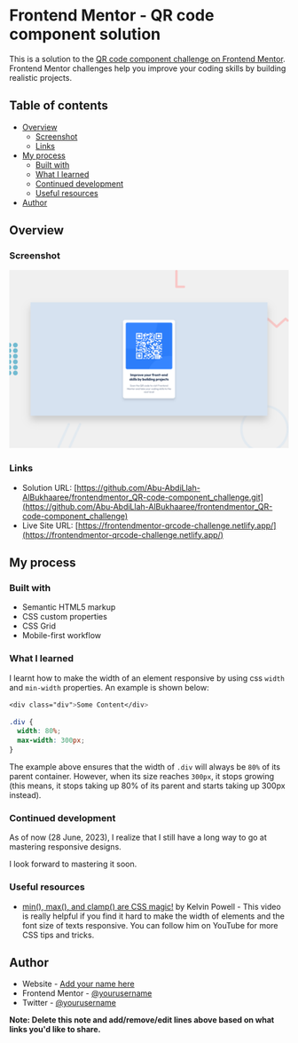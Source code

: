 # Frontend Mentor - QR code component solution

This is a solution to the [QR code component challenge on Frontend Mentor](https://www.frontendmentor.io/challenges/qr-code-component-iux_sIO_H). Frontend Mentor challenges help you improve your coding skills by building realistic projects.

## Table of contents

- [Overview](#overview)
  - [Screenshot](#screenshot)
  - [Links](#links)
- [My process](#my-process)
  - [Built with](#built-with)
  - [What I learned](#what-i-learned)
  - [Continued development](#continued-development)
  - [Useful resources](#useful-resources)
- [Author](#author)

## Overview

### Screenshot

![](./design/desktop-preview.png)

### Links

- Solution URL: [https://github.com/Abu-AbdiLlah-AlBukhaaree/frontendmentor_QR-code-component_challenge.git](https://github.com/Abu-AbdiLlah-AlBukhaaree/frontendmentor_QR-code-component_challenge)
- Live Site URL: [https://frontendmentor-qrcode-challenge.netlify.app/](https://frontendmentor-qrcode-challenge.netlify.app/)

## My process

### Built with

- Semantic HTML5 markup
- CSS custom properties
- CSS Grid
- Mobile-first workflow

### What I learned

I learnt how to make the width of an element responsive by using css `width` and `min-width` properties.
An example is shown below:

```css
<div class="div">Some Content</div>
```

```css
.div {
  width: 80%;
  max-width: 300px;
}
```

The example above ensures that the width of `.div` will always be `80%` of its parent container.
However, when its size reaches `300px`, it stops growing (this means, it stops taking up 80% of its parent and starts taking up 300px instead).

### Continued development

As of now (28 June, 2023), I realize that I still have a long way to go at mastering responsive designs.

I look forward to mastering it soon.

### Useful resources

- [min(), max(), and clamp() are CSS magic!](https://youtu.be/U9VF-4euyRo) by Kelvin Powell - This video is really helpful if you find it hard to make the width of elements and the font size of texts responsive. You can follow him on YouTube for more CSS tips and tricks.

## Author

- Website - [Add your name here](https://www.your-site.com)
- Frontend Mentor - [@yourusername](https://www.frontendmentor.io/profile/yourusername)
- Twitter - [@yourusername](https://www.twitter.com/yourusername)

**Note: Delete this note and add/remove/edit lines above based on what links you'd like to share.**
